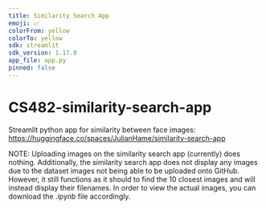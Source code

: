 ```yaml
---
title: Similarity Search App
emoji: 📈
colorFrom: yellow
colorTo: yellow
sdk: streamlit
sdk_version: 1.17.0
app_file: app.py
pinned: false
---
```


# CS482-similarity-search-app
Streamlit python app for similarity between face images:
https://huggingface.co/spaces/JulianHame/similarity-search-app

NOTE: Uploading images on the similarity search app (currently) does nothing. Additionally, the similarity search app does not display any images due to the dataset images not being able to be uploaded onto GitHub. However, it still functions as it should to find the 10 closest images and will instead display their filenames. In order to view the actual images, you can download the .ipynb file accordingly.
